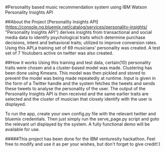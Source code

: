 #Personality based music recommendation system using IBM Watson Personality Insights API 

##About the Project
[Personality Insights API] (https://console.ng.bluemix.net/catalog/services/personality-insights/ "Personality Insights API") derives insights from 
transactional and social media data to identify psychological traits which determine purchase decisions, intent and behavioral traits; utilized to improve conversion rates.
Using this API,a training set of 69 musicians' personality was created. A test set of 7 Youtubers active on twitter was also created.

##How it works
Using this training and test data, certain(10) personality traits were chosen and a cluster-based model was made. Clustering has been done using Kmeans.
This model was then pickled and stored to prevent the model was being made repeatedly at runtime.
Input is given in the form of a Twitter handle and the system fetches the tweets and sends these tweets to analyse the personality of the user.
The output of the Personality Insights API is then received and the same earlier traits are selected and the cluster of musician that closely identify with the user is displayed.

To run the app, create your own config.py file with the relevant twitter and bluemix credentials. Then just simply run the serve_page.py script and goto the relevant url displayed by the system.
A fully functional demo will be available for use.

#####This project has been done for the IBM venturesity hackathon. Feel free to modify and use it as per your wishes, but don't forget to give credit!:)
